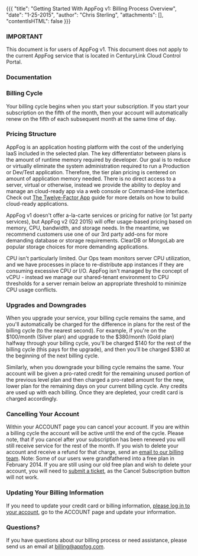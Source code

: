 {{{
  "title": "Getting Started With AppFog v1: Billing Process Overview",
  "date": "1-25-2015",
  "author": "Chris Sterling",
  "attachments": [],
  "contentIsHTML": false
}}}

### IMPORTANT

This document is for users of AppFog v1. This document does not apply to the current AppFog service that is located in CenturyLink Cloud Control Portal.

### Documentation

<h3>Billing Cycle</h3>
<p>Your billing cycle begins when you start your subscription. If you start your subscription on the fifth of the month, then your account will automatically renew on the fifth of each subsequent month at the same time of day.</p>
<h3>Pricing Structure</h3>
<p>AppFog is an application hosting platform with the cost of the underlying IaaS included in the selected plan. The key differentiator between plans is the amount of runtime memory required by developer. Our goal is to reduce or virtually eliminate the system administration required to run a Production or Dev/Test application. Therefore, the tier plan pricing is centered on amount of application memory needed. There is no direct access to a server, virtual or otherwise, instead we provide the ability to deploy and manage an cloud-ready app via a web console or Command-line interface. Check out <a href="http://twelvefactor.net">The Twelve-Factor App</a> guide for more details on how to build cloud-ready applications.</p>
<p>AppFog v1 doesn't offer a-la-carte services or pricing for native (or 1st party services), but AppFog v2 (Q2 2015) will offer usage-based pricing based on memory, CPU, bandwidth, and storage needs. In the meantime, we recommend customers use one of our 3rd party add-ons for more demanding database or storage requirements. ClearDB or MongoLab are popular storage choices for more demanding applications.</p>
<p>CPU isn't particularly limited. Our Ops team monitors server CPU utilization, and we have processes in place to re-distribute app instances if they are consuming excessive CPU or I/O. AppFog isn't managed by the concept of vCPU - instead we manage our shared-tenant environment to CPU thresholds for a server remain below an appropriate threshold to minimize CPU usage conflicts.</p>
<h3>Upgrades and Downgrades</h3>
<p>When you upgrade your service, your billing cycle remains the same, and you'll automatically be charged for the difference in plans for the rest of the billing cycle (to the nearest second). For example, if you're on the $100/month (Silver plan) and upgrade to the $380/month (Gold plan) halfway through your billing cycle, you'll be charged $140 for the rest of the billing cycle (this pays for the upgrade), and then you'll be charged $380 at the beginning of the next billing cycle.</p>
<p>Similarly, when you downgrade your billing cycle remains the same. Your account will be given a pro-rated credit for the remaining unused portion of the previous level plan and then charged a pro-rated amount for the new, lower plan for the remaining days on your current billing cycle. Any credits are used up with each billing. Once they are depleted, your credit card is charged accordingly.</p>
<h3>Cancelling Your Account</h3>
<p>Within your ACCOUNT page you can cancel your account. If you are within a billing cycle the account will be active until the end of the cycle. Please note, that if you cancel after your subscription has been renewed you will still receive service for the rest of the month. If you wish to delete your account and receive a refund for that charge, send an <a href="mailto:billing@appfog.com">email to our billing team</a>. Note: Some of our users were grandfathered into a free plan in February 2014. If you are still using our old free plan and wish to delete your account, you will need to <a href="mailto:noc@ctl.io">submit a ticket</a>, as the Cancel Subscription button will not work.</p>
<h3>Updating Your Billing Information</h3>
<p>If you need to update your credit card or billing information, <a href="https://console.appfog.com/login">please log in to your account</a>, go to the ACCOUNT page and update your information.</p>
<h3>Questions?</h3>
<p>If you have questions about our billing process or need assistance, please send us an email at <a href="mailto:billing@appfog.com">billing@appfog.com</a>.</p>
